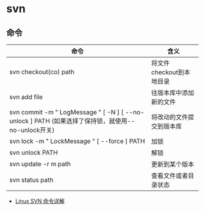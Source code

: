 # svn

## 命令
命令 | 含义 
---|---
svn checkout(co)   path|将文件checkout到本地目录
svn  add   file |往版本库中添加新的文件
svn commit   -m  " LogMessage "   [ -N ]   [ --no-unlock ]   PATH (如果选择了保持锁，就使用--no-unlock开关)|将改动的文件提交到版本库
svn lock   -m  " LockMessage "   [ --force ]   PATH | 加锁
svn unlock   PATH|解锁
svn update -r  m path|更新到某个版本
svn status   path|查看文件或者目录状态

- [Linux SVN 命令详解](http://blog.csdn.net/zyz511919766/article/details/7289530)
